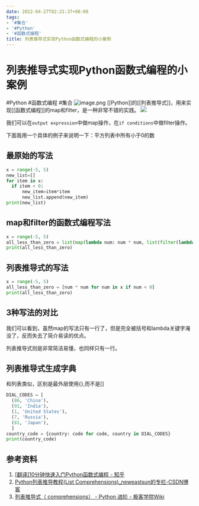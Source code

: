 ```yaml
---
date: 2022-04-27T02:21:37+08:00
tags:
- '#集合'
- '#Python'
- '#函数式编程'
title: 列表推导式实现Python函数式编程的小案例
---
```


# 列表推导式实现Python函数式编程的小案例
#Python #函数式编程 #集合
![image.png](image_1638972482889_0.png)
[[Python]]的[[列表推导式]]，用来实现[[函数式编程]]的map和filter，是一种非常不错的实践。
![](https://yupic.oss-cn-shanghai.aliyuncs.com/202111142229325.png)

我们可以在`output expression`中做map操作，在`if conditions`中做filter操作。

下面我用一个具体的例子来说明一下：平方列表中所有小于0的数
## 最原始的写法

```python
x = range(-5, 5)
new_list=[]
for item in x:
  if item < 0:
      new_item=item*item
      new_list.append(new_item)
print(new_list)
```
## map和filter的函数式编程写法

```python
x = range(-5, 5)
all_less_than_zero = list(map(lambda num: num * num, list(filter(lambda num: num < 0, x))))
print(all_less_than_zero)
```
## 列表推导式的写法

```python
x = range(-5, 5)
all_less_than_zero = [num * num for num in x if num < 0]
print(all_less_than_zero)
```
## 3种写法的对比

我们可以看到，虽然map的写法只有一行了，但是完全被括号和lambda关键字淹没了，反而失去了简介易读的优点。

列表推导式则是非常简洁易懂，也同样只有一行。
## 列表推导式生成字典

和列表类似，区别是最外层使用{},而不是[]

```python
DIAL_CODES = [
  (86, 'China'),
  (91, 'India'),
  (1, 'United States'),
  (7, 'Russia'),
  (81, 'Japan'),
  ]
country_code = {country: code for code, country in DIAL_CODES}
print(country_code)
```
## 参考资料

1. [[翻译]10分钟快速入门Python函数式编程 - 知乎](https://zhuanlan.zhihu.com/p/42621241)
2. [Python列表推导教程(List Comprehensions)_neweastsun的专栏-CSDN博客](https://blog.csdn.net/neweastsun/article/details/98535850)
3. [列表推导式（ comprehensions） - Python 进阶 - 极客学院Wiki](https://wiki.jikexueyuan.com/project/interpy-zh/Comprehensions/list-comprehensions.html)